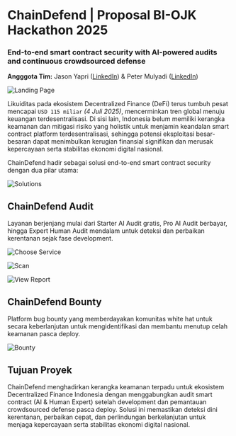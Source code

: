 # ChainDefend | Proposal BI-OJK Hackathon 2025
### End-to-end smart contract security with AI-powered audits and continuous crowdsourced defense

**Angggota Tim:** Jason Yapri ([LinkedIn](https://www.linkedin.com/in/jasonyapri/)) & Peter Mulyadi ([LinkedIn](https://www.linkedin.com/in/peter-mulyadi/))

![Landing Page](https://pelitabangsa.co.id/wp-content/uploads/2025/07/1.-Landing-Page.png)

Likuiditas pada ekosistem Decentralized Finance (DeFi) terus tumbuh pesat mencapai `USD 115 miliar` _(4 Juli 2025)_, mencerminkan tren global menuju keuangan terdesentralisasi. Di sisi lain, Indonesia belum memiliki kerangka keamanan dan mitigasi risiko yang holistik untuk menjamin keandalan smart contract platform terdesentralisasi, sehingga potensi eksploitasi besar-besaran dapat menimbulkan kerugian finansial signifikan dan merusak kepercayaan serta stabilitas ekonomi digital nasional.

ChainDefend hadir sebagai solusi end-to-end smart contract security dengan dua pilar utama:

![Solutions](https://pelitabangsa.co.id/wp-content/uploads/2025/07/2.-Solutions.png)

## ChainDefend Audit

Layanan berjenjang mulai dari Starter AI Audit gratis, Pro AI Audit berbayar, hingga Expert Human Audit mendalam untuk deteksi dan perbaikan kerentanan sejak fase development.

![Choose Service](https://pelitabangsa.co.id/wp-content/uploads/2025/07/3.-Choose-Audit-Service.png)

![Scan](https://pelitabangsa.co.id/wp-content/uploads/2025/07/4.-Scan-In-Progress.png)

![View Report](https://pelitabangsa.co.id/wp-content/uploads/2025/07/5.-View-Report.png)

## ChainDefend Bounty

Platform bug bounty yang memberdayakan komunitas white hat untuk secara keberlanjutan untuk mengidentifikasi dan membantu menutup celah keamanan pasca deploy.

![Bounty](https://pelitabangsa.co.id/wp-content/uploads/2025/07/6.-Bounty.png)

## Tujuan Proyek

ChainDefend menghadirkan kerangka keamanan terpadu untuk ekosistem Decentralized Finance Indonesia dengan menggabungkan audit smart contract (AI & Human Expert) setelah development dan pemantauan crowdsourced defense pasca deploy. Solusi ini memastikan deteksi dini kerentanan, perbaikan cepat, dan perlindungan berkelanjutan untuk menjaga kepercayaan serta stabilitas ekonomi digital nasional.
